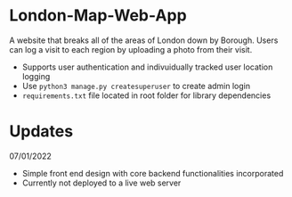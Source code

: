 # London-Map-Web-App
A website that breaks all of the areas of London down by Borough. Users can log a visit to each region by uploading a photo from their visit.

* Supports user authentication and indivuidually tracked user location logging
* Use `python3 manage.py createsuperuser` to create admin login
* `requirements.txt` file located in root folder for library dependencies

# Updates

07/01/2022
* Simple front end design with core backend functionalities incorporated
* Currently not deployed to a live web server
